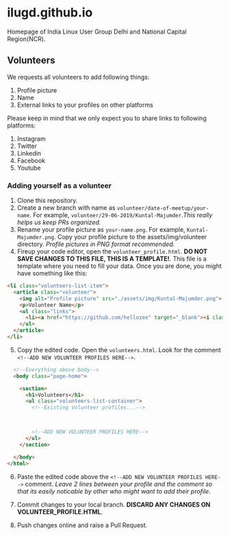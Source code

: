 # ilugd.github.io
Homepage of India Linux User Group Delhi and National Capital Region(NCR).  

## Volunteers

We requests all volunteers to add following things:
1. Profile picture
2. Name
3. External links to your profiles on other platforms 

Please keep in mind that we only expect you to share links to following platforms:
1. Instagram
2. Twitter
3. Linkedin
4. Facebook
5. Youtube
  
### Adding yourself as a volunteer

1. Clone this repository.
2. Create a new branch with name as `volunteer/date-of-meetup/your-name`. For example, `volunteer/29-06-2019/Kuntal-Majumder`.*This really helps us keep PRs organized.*
3. Rename your profile picture as `your-name.png`. For example, `Kuntal-Majumder.png`. Copy your profile picture to the assets/img/volunteer directory.  *Profile pictures in PNG format recommended.* 
4. Fireup your code editor, open the `volunteer_profile.html`. **DO NOT SAVE CHANGES TO THIS FILE, THIS IS A TEMPLATE!**. This file is a template where you need to fill your data. Once you are done, you might have something like this:

```html
<li class="volunteers-list-item">
  <article class="volunteer">
    <img alt="Profile picture" src="./assets/img/Kuntal-Majumder.png">
    <p>Volunteer Name</p>
    <ul class="links">
      <li><a href="https://github.com/hellozee" target="_blank"><i class="fab fa-github"></i></a></li>
    </ul>
  </article>
</li> 
```

5. Copy the edited code. Open the `volunteers.html`. Look for the comment `<!--ADD NEW VOLUNTEER PROFILES HERE-->`. 
```html
  <!--Everything above body-->
  <body class="page-home">

    <section>
      <h1>Volunteers</h1>
      <ul class="volunteers-list-container">
        <!--Existing Volunteer profiles...-->



        <!--ADD NEW VOLUNTEER PROFILES HERE-->
      </ul>
    </section>

  </body>
</html>
```

6. Paste the edited code above the `<!--ADD NEW VOLUNTEER PROFILES HERE-->` comment. *Leave 2 lines between your profile and the comment so that its easily noticable by other who might want to add their profile.*

7. Commit changes to your local branch. **DISCARD ANY CHANGES ON VOLUNTEER_PROFILE.HTML**. 
7. Push changes online and raise a Pull Request.